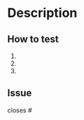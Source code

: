 
# Description
<!--- Describe your changes to provide context for reviewrs -->

## How to test

<!--- Steps to run to verify the code changes work -->

1.
1.
1.

## Issue

closes #